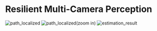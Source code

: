 # Resilient Multi-Camera Perception
![path_localized](https://github.com/ZYblend/Resilient-Distributed-L1-Estimation/assets/36635562/e69a4d56-2a74-4196-a023-4a7cdcf766dc)
![path_localized(zoom in)](https://github.com/ZYblend/Resilient-Distributed-L1-Estimation/assets/36635562/fb41291d-a8c8-4ab5-b5da-a4dc67f97437)
![estimation_result](https://github.com/ZYblend/Resilient-Distributed-L1-Estimation/assets/36635562/9cbd1704-940b-42f9-acc8-6760f1395d5c)
